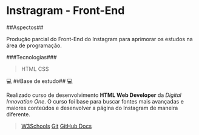 # Instragram - Front-End 

##Aspectos##

Produção parcial do Front-End do Instagram para aprimorar os estudos na área de programação.

###Tecnologias###

>HTML
>CSS

:computer: ##Base de estudo## :computer:

Realizado curso de desenvolvimento **HTML Web Developer** da *Digital Innovation One*. O curso foi base para buscar fontes mais avançadas e maiores conteúdos e desenvolver a página do Instagram de maneira diferente.

>[W3Schools](https://www.w3schools.com/)
>[Git](https://git-scm.com/)
>[GitHub Docs](https://docs.github.com/pt/github/writing-on-github/basic-writing-and-formatting-syntax#links)

